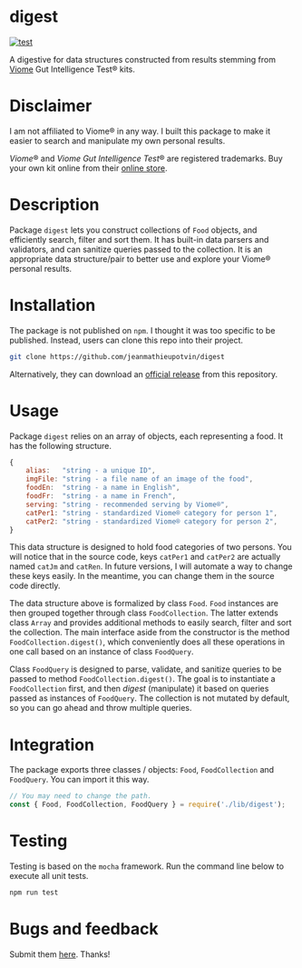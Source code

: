# digest

[![test](https://github.com/jeanmathieupotvin/digest/actions/workflows/npm-test.yml/badge.svg?branch=main)](https://github.com/jeanmathieupotvin/digest/actions/workflows/npm-test.yml)

A digestive for data structures constructed from results stemming from
[Viome](https://www.viome.com/) Gut Intelligence Test® kits.

# Disclaimer

I am not affiliated to Viome® in any way. I built this package to make it easier
to search and manipulate my own personal results.

*Viome*® and *Viome Gut Intelligence Test*® are registered trademarks. Buy your
own kit online from their [online store](https://www.viome.com/products/gut-intelligence).

# Description

Package `digest` lets you construct collections of `Food` objects, and
efficiently search, filter and sort them. It has built-in data parsers and
validators, and can sanitize queries passed to the collection. It is an
appropriate data structure/pair to better use and explore your Viome®
personal results.

# Installation

The package is not published on `npm`. I thought it was too specific to be
published. Instead, users can clone this repo into their project.

```bash
git clone https://github.com/jeanmathieupotvin/digest
```

Alternatively, they can download an
[official release](https://github.com/jeanmathieupotvin/digest/releases) from
this repository.

# Usage

Package `digest` relies on an array of objects, each representing a food. It
has the following structure.

```js
{
    alias:   "string - a unique ID",
    imgFile: "string - a file name of an image of the food",
    foodEn:  "string - a name in English",
    foodFr:  "string - a name in French",
    serving: "string - recommended serving by Viome®",
    catPer1: "string - standardized Viome® category for person 1",
    catPer2: "string - standardized Viome® category for person 2",
}
```

This data structure is designed to hold food categories of two persons. You
will notice that in the source code, keys `catPer1` and `catPer2` are actually
named `catJm` and `catRen`. In future versions, I will automate a way to change
these keys easily. In the meantime, you can change them in the source code
directly.

The data structure above is formalized by class `Food`. `Food` instances are
then grouped together through class `FoodCollection`. The latter extends class
`Array` and provides additional methods to easily search, filter and sort the
collection. The main interface aside from the constructor is the method
`FoodCollection.digest()`, which conveniently does all these operations in one
call based on an instance of class `FoodQuery`.

Class `FoodQuery` is designed to parse, validate, and sanitize queries to be
passed to method `FoodCollection.digest()`. The goal is to instantiate a
`FoodCollection` first, and then *digest* (manipulate) it based on queries
passed as instances of `FoodQuery`. The collection is not mutated by default,
so you can go ahead and throw multiple queries.

# Integration

The package exports three classes / objects: `Food`, `FoodCollection` and
`FoodQuery`. You can import it this way.

```js
// You may need to change the path.
const { Food, FoodCollection, FoodQuery } = require('./lib/digest');
```

# Testing

Testing is based on the `mocha` framework. Run the command line below to
execute all unit tests.

```bash
npm run test
```

# Bugs and feedback

Submit them [here](https://github.com/jeanmathieupotvin/digest/issues). Thanks!
